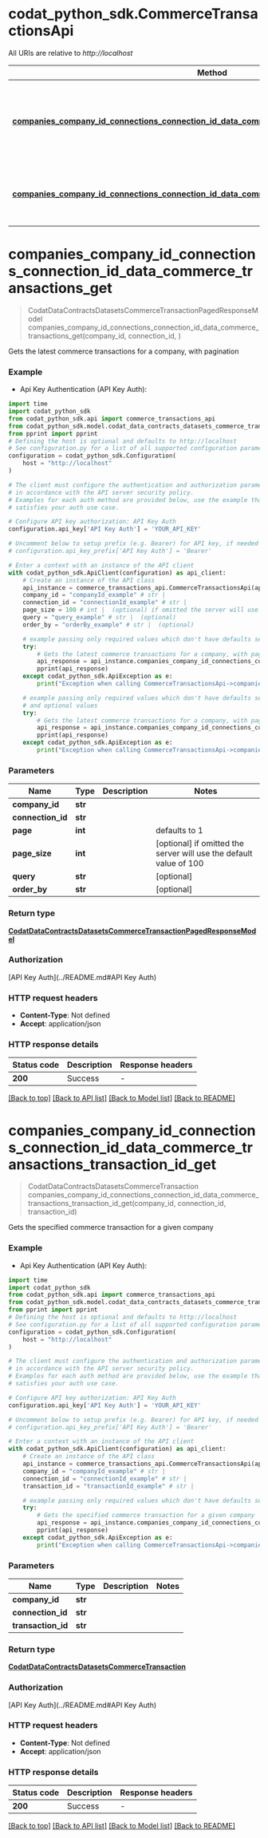 # codat_python_sdk.CommerceTransactionsApi

All URIs are relative to *http://localhost*

Method | HTTP request | Description
------------- | ------------- | -------------
[**companies_company_id_connections_connection_id_data_commerce_transactions_get**](CommerceTransactionsApi.md#companies_company_id_connections_connection_id_data_commerce_transactions_get) | **GET** /companies/{companyId}/connections/{connectionId}/data/commerce-transactions | Gets the latest commerce transactions for a company, with pagination
[**companies_company_id_connections_connection_id_data_commerce_transactions_transaction_id_get**](CommerceTransactionsApi.md#companies_company_id_connections_connection_id_data_commerce_transactions_transaction_id_get) | **GET** /companies/{companyId}/connections/{connectionId}/data/commerce-transactions/{transactionId} | Gets the specified commerce transaction for a given company


# **companies_company_id_connections_connection_id_data_commerce_transactions_get**
> CodatDataContractsDatasetsCommerceTransactionPagedResponseModel companies_company_id_connections_connection_id_data_commerce_transactions_get(company_id, connection_id, )

Gets the latest commerce transactions for a company, with pagination

### Example

* Api Key Authentication (API Key Auth):
```python
import time
import codat_python_sdk
from codat_python_sdk.api import commerce_transactions_api
from codat_python_sdk.model.codat_data_contracts_datasets_commerce_transaction_paged_response_model import CodatDataContractsDatasetsCommerceTransactionPagedResponseModel
from pprint import pprint
# Defining the host is optional and defaults to http://localhost
# See configuration.py for a list of all supported configuration parameters.
configuration = codat_python_sdk.Configuration(
    host = "http://localhost"
)

# The client must configure the authentication and authorization parameters
# in accordance with the API server security policy.
# Examples for each auth method are provided below, use the example that
# satisfies your auth use case.

# Configure API key authorization: API Key Auth
configuration.api_key['API Key Auth'] = 'YOUR_API_KEY'

# Uncomment below to setup prefix (e.g. Bearer) for API key, if needed
# configuration.api_key_prefix['API Key Auth'] = 'Bearer'

# Enter a context with an instance of the API client
with codat_python_sdk.ApiClient(configuration) as api_client:
    # Create an instance of the API class
    api_instance = commerce_transactions_api.CommerceTransactionsApi(api_client)
    company_id = "companyId_example" # str | 
    connection_id = "connectionId_example" # str | 
    page_size = 100 # int |  (optional) if omitted the server will use the default value of 100
    query = "query_example" # str |  (optional)
    order_by = "orderBy_example" # str |  (optional)

    # example passing only required values which don't have defaults set
    try:
        # Gets the latest commerce transactions for a company, with pagination
        api_response = api_instance.companies_company_id_connections_connection_id_data_commerce_transactions_get(company_id, connection_id, )
        pprint(api_response)
    except codat_python_sdk.ApiException as e:
        print("Exception when calling CommerceTransactionsApi->companies_company_id_connections_connection_id_data_commerce_transactions_get: %s\n" % e)

    # example passing only required values which don't have defaults set
    # and optional values
    try:
        # Gets the latest commerce transactions for a company, with pagination
        api_response = api_instance.companies_company_id_connections_connection_id_data_commerce_transactions_get(company_id, connection_id, page_size=page_size, query=query, order_by=order_by)
        pprint(api_response)
    except codat_python_sdk.ApiException as e:
        print("Exception when calling CommerceTransactionsApi->companies_company_id_connections_connection_id_data_commerce_transactions_get: %s\n" % e)
```


### Parameters

Name | Type | Description  | Notes
------------- | ------------- | ------------- | -------------
 **company_id** | **str**|  |
 **connection_id** | **str**|  |
 **page** | **int**|  | defaults to 1
 **page_size** | **int**|  | [optional] if omitted the server will use the default value of 100
 **query** | **str**|  | [optional]
 **order_by** | **str**|  | [optional]

### Return type

[**CodatDataContractsDatasetsCommerceTransactionPagedResponseModel**](CodatDataContractsDatasetsCommerceTransactionPagedResponseModel.md)

### Authorization

[API Key Auth](../README.md#API Key Auth)

### HTTP request headers

 - **Content-Type**: Not defined
 - **Accept**: application/json


### HTTP response details
| Status code | Description | Response headers |
|-------------|-------------|------------------|
**200** | Success |  -  |

[[Back to top]](#) [[Back to API list]](../README.md#documentation-for-api-endpoints) [[Back to Model list]](../README.md#documentation-for-models) [[Back to README]](../README.md)

# **companies_company_id_connections_connection_id_data_commerce_transactions_transaction_id_get**
> CodatDataContractsDatasetsCommerceTransaction companies_company_id_connections_connection_id_data_commerce_transactions_transaction_id_get(company_id, connection_id, transaction_id)

Gets the specified commerce transaction for a given company

### Example

* Api Key Authentication (API Key Auth):
```python
import time
import codat_python_sdk
from codat_python_sdk.api import commerce_transactions_api
from codat_python_sdk.model.codat_data_contracts_datasets_commerce_transaction import CodatDataContractsDatasetsCommerceTransaction
from pprint import pprint
# Defining the host is optional and defaults to http://localhost
# See configuration.py for a list of all supported configuration parameters.
configuration = codat_python_sdk.Configuration(
    host = "http://localhost"
)

# The client must configure the authentication and authorization parameters
# in accordance with the API server security policy.
# Examples for each auth method are provided below, use the example that
# satisfies your auth use case.

# Configure API key authorization: API Key Auth
configuration.api_key['API Key Auth'] = 'YOUR_API_KEY'

# Uncomment below to setup prefix (e.g. Bearer) for API key, if needed
# configuration.api_key_prefix['API Key Auth'] = 'Bearer'

# Enter a context with an instance of the API client
with codat_python_sdk.ApiClient(configuration) as api_client:
    # Create an instance of the API class
    api_instance = commerce_transactions_api.CommerceTransactionsApi(api_client)
    company_id = "companyId_example" # str | 
    connection_id = "connectionId_example" # str | 
    transaction_id = "transactionId_example" # str | 

    # example passing only required values which don't have defaults set
    try:
        # Gets the specified commerce transaction for a given company
        api_response = api_instance.companies_company_id_connections_connection_id_data_commerce_transactions_transaction_id_get(company_id, connection_id, transaction_id)
        pprint(api_response)
    except codat_python_sdk.ApiException as e:
        print("Exception when calling CommerceTransactionsApi->companies_company_id_connections_connection_id_data_commerce_transactions_transaction_id_get: %s\n" % e)
```


### Parameters

Name | Type | Description  | Notes
------------- | ------------- | ------------- | -------------
 **company_id** | **str**|  |
 **connection_id** | **str**|  |
 **transaction_id** | **str**|  |

### Return type

[**CodatDataContractsDatasetsCommerceTransaction**](CodatDataContractsDatasetsCommerceTransaction.md)

### Authorization

[API Key Auth](../README.md#API Key Auth)

### HTTP request headers

 - **Content-Type**: Not defined
 - **Accept**: application/json


### HTTP response details
| Status code | Description | Response headers |
|-------------|-------------|------------------|
**200** | Success |  -  |

[[Back to top]](#) [[Back to API list]](../README.md#documentation-for-api-endpoints) [[Back to Model list]](../README.md#documentation-for-models) [[Back to README]](../README.md)

